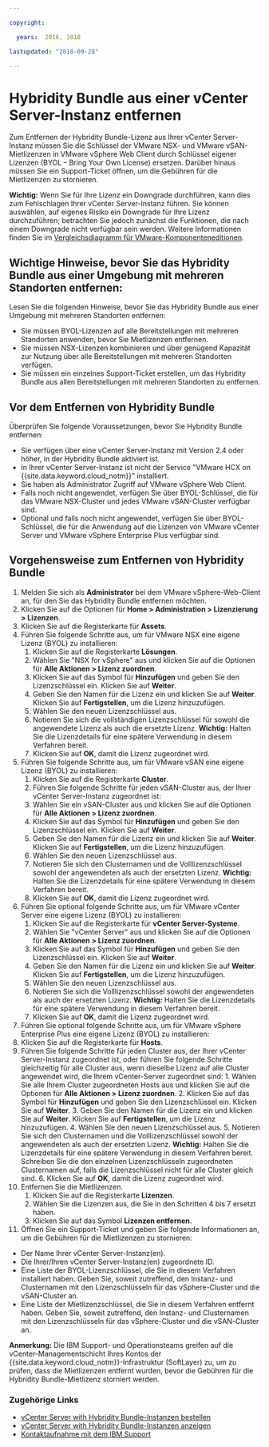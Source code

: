 ```yaml
---

copyright:

  years:  2016, 2018

lastupdated: "2018-09-28"

---
```


# Hybridity Bundle aus einer vCenter Server-Instanz entfernen

Zum Entfernen der Hybridity Bundle-Lizenz aus Ihrer vCenter Server-Instanz müssen Sie die Schlüssel der VMware NSX- und VMware vSAN-Mietlizenzen in VMware vSphere Web Client durch Schlüssel eigener Lizenzen (BYOL – Bring Your Own License) ersetzen. Darüber hinaus müssen Sie ein Support-Ticket öffnen, um die Gebühren für die Mietlizenzen zu stornieren.

**Wichtig:** Wenn Sie für Ihre Lizenz ein Downgrade durchführen, kann dies zum Fehlschlagen Ihrer vCenter Server-Instanz führen. Sie können auswählen, auf eigenes Risiko ein Downgrade für Ihre Lizenz durchzuführen; betrachten Sie jedoch zunächst die Funktionen, die nach einem Downgrade nicht verfügbar sein werden. Weitere Informationen finden Sie im [Vergleichsdiagramm für VMware-Komponenteneditionen](../archiref/solution/appendix.html).

## Wichtige Hinweise, bevor Sie das Hybridity Bundle aus einer Umgebung mit mehreren Standorten entfernen:

Lesen Sie die folgenden Hinweise, bevor Sie das Hybridity Bundle aus einer Umgebung mit mehreren Standorten entfernen:

* Sie müssen BYOL-Lizenzen auf alle Bereitstellungen mit mehreren Standorten anwenden, bevor Sie Mietlizenzen entfernen.
* Sie müssen NSX-Lizenzen kombinieren und über genügend Kapazität zur Nutzung über alle Bereitstellungen mit mehreren Standorten verfügen.
* Sie müssen ein einzelnes Support-Ticket erstellen, um das Hybridity Bundle aus allen Bereitstellungen mit mehreren Standorten zu entfernen.

## Vor dem Entfernen von Hybridity Bundle

Überprüfen Sie folgende Voraussetzungen, bevor Sie Hybridity Bundle entfernen:

* Sie verfügen über eine vCenter Server-Instanz mit Version 2.4 oder höher, in der Hybridity Bundle aktiviert ist.
* In Ihrer vCenter Server-Instanz ist nicht der Service "VMware HCX on {{site.data.keyword.cloud_notm}}" installiert.
* Sie haben als Administrator Zugriff auf VMware vSphere Web Client.
* Falls noch nicht angewendet, verfügen Sie über BYOL-Schlüssel, die für das VMware NSX-Cluster und jedes VMware vSAN-Cluster verfügbar sind.
* Optional und falls noch nicht angewendet, verfügen Sie über BYOL-Schlüssel, die für die Anwendung auf die Lizenzen von VMware vCenter Server und VMware vSphere Enterprise Plus verfügbar sind.

## Vorgehensweise zum Entfernen von Hybridity Bundle

1. Melden Sie sich als **Administrator** bei dem VMware vSphere-Web-Client an, für den Sie das Hybridity Bundle entfernen möchten.
2. Klicken Sie auf die Optionen für **Home > Administration > Lizenzierung > Lizenzen**.
3. Klicken Sie auf die Registerkarte für **Assets**.
4. Führen Sie folgende Schritte aus, um für VMware NSX eine eigene Lizenz (BYOL) zu installieren:
   1. Klicken Sie auf die Registerkarte **Lösungen**.
   2. Wählen Sie "NSX for vSphere" aus und klicken Sie auf die Optionen für **Alle Aktionen > Lizenz zuordnen**.
   3. Klicken Sie auf das Symbol für **Hinzufügen** und geben Sie den Lizenzschlüssel ein. Klicken Sie auf **Weiter**.
   4. Geben Sie den Namen für die Lizenz ein und klicken Sie auf **Weiter**. Klicken Sie auf **Fertigstellen**, um die Lizenz hinzuzufügen.
   5. Wählen Sie den neuen Lizenzschlüssel aus.
   6. Notieren Sie sich die vollständigen Lizenzschlüssel für sowohl die angewendete Lizenz als auch die ersetzte Lizenz. **Wichtig:** Halten Sie die Lizenzdetails für eine spätere Verwendung in diesem Verfahren bereit.
   7. Klicken Sie auf **OK**, damit die Lizenz zugeordnet wird.
5. Führen Sie folgende Schritte aus, um für VMware vSAN eine eigene Lizenz (BYOL) zu installieren:
   1. Klicken Sie auf die Registerkarte **Cluster**.
   2. Führen Sie folgende Schritte für jeden vSAN-Cluster aus, der Ihrer vCenter Server-Instanz zugeordnet ist:
    1. Wählen Sie ein vSAN-Cluster aus und klicken Sie auf die Optionen für **Alle Aktionen > Lizenz zuordnen**.
    2. Klicken Sie auf das Symbol für **Hinzufügen** und geben Sie den Lizenzschlüssel ein. Klicken Sie auf **Weiter**.
    3. Geben Sie den Namen für die Lizenz ein und klicken Sie auf **Weiter**. Klicken Sie auf **Fertigstellen**, um die Lizenz hinzuzufügen.
    4. Wählen Sie den neuen Lizenzschlüssel aus.
    5. Notieren Sie sich den Clusternamen und die Volllizenzschlüssel sowohl der angewendeten als auch der ersetzten Lizenz. **Wichtig:** Halten Sie die Lizenzdetails für eine spätere Verwendung in diesem Verfahren bereit.
    6. Klicken Sie auf **OK**, damit die Lizenz zugeordnet wird.
6. Führen Sie optional folgende Schritte aus, um für VMware vCenter Server eine eigene Lizenz (BYOL) zu installieren:
   1. Klicken Sie auf die Registerkarte für **vCenter Server-Systeme**.
   2. Wählen Sie "vCenter Server" aus und klicken Sie auf die Optionen für **Alle Aktionen > Lizenz zuordnen**.
   3. Klicken Sie auf das Symbol für **Hinzufügen** und geben Sie den Lizenzschlüssel ein. Klicken Sie auf **Weiter**.
   4. Geben Sie den Namen für die Lizenz ein und klicken Sie auf **Weiter**. Klicken Sie auf **Fertigstellen**, um die Lizenz hinzuzufügen.
   5. Wählen Sie den neuen Lizenzschlüssel aus.
   6. Notieren Sie sich die Volllizenzschlüssel sowohl der angewendeten als auch der ersetzten Lizenz. **Wichtig:** Halten Sie die Lizenzdetails für eine spätere Verwendung in diesem Verfahren bereit.
   7. Klicken Sie auf **OK**, damit die Lizenz zugeordnet wird.
7. Führen Sie optional folgende Schritte aus, um für VMware vSphere Enterprise Plus eine eigene Lizenz (BYOL) zu installieren:
  1. Klicken Sie auf die Registerkarte für **Hosts**.
  2. Führen Sie folgende Schritte für jeden Cluster aus, der Ihrer vCenter Server-Instanz zugeordnet ist, oder führen Sie folgende Schritte gleichzeitig für alle Cluster aus, wenn dieselbe Lizenz auf alle Cluster angewendet wird, die Ihrem vCenter-Server zugeordnet sind:
    1. Wählen Sie alle Ihrem Cluster zugeordneten Hosts aus und klicken Sie auf die Optionen für **Alle Aktionen > Lizenz zuordnen**.
    2. Klicken Sie auf das Symbol für **Hinzufügen** und geben Sie den Lizenzschlüssel ein. Klicken Sie auf **Weiter**.
    3. Geben Sie den Namen für die Lizenz ein und klicken Sie auf **Weiter**. Klicken Sie auf **Fertigstellen**, um die Lizenz hinzuzufügen.
    4. Wählen Sie den neuen Lizenzschlüssel aus.
    5. Notieren Sie sich den Clusternamen und die Volllizenzschlüssel sowohl der angewendeten als auch der ersetzten Lizenz. **Wichtig:** Halten Sie die Lizenzdetails für eine spätere Verwendung in diesem Verfahren bereit. Schreiben Sie die den einzelnen Lizenzschlüsseln zugeordneten Clusternamen auf, falls die Lizenzschlüssel nicht für alle Cluster gleich sind.
    6. Klicken Sie auf **OK**, damit die Lizenz zugeordnet wird.
8. Entfernen Sie die Mietlizenzen.
   1. Klicken Sie auf die Registerkarte **Lizenzen**.
   2. Wählen Sie die Lizenzen aus, die Sie in den Schritten 4 bis 7 ersetzt haben.
   3. Klicken Sie auf das Symbol **Lizenzen entfernen**.
9. Öffnen Sie ein Support-Ticket und geben Sie folgende Informationen an, um die Gebühren für die Mietlizenzen zu stornieren:
  * Der Name Ihrer vCenter Server-Instanz(en).
  * Die Ihrer/Ihren vCenter Server-Instanz(en) zugeordnete ID.
  * Eine Liste der BYOL-Lizenzschlüssel, die Sie in diesem Verfahren installiert haben. Geben Sie, soweit zutreffend, den Instanz- und Clusternamen mit den Lizenzschlüsseln für das vSphere-Cluster und die vSAN-Cluster an.
  * Eine Liste der Mietlizenzschlüssel, die Sie in diesem Verfahren entfernt haben. Geben Sie, soweit zutreffend, den Instanz- und Clusternamen mit den Lizenzschlüsseln für das vSphere-Cluster und die vSAN-Cluster an.

  **Anmerkung:** Die IBM Support- und Operationsteams greifen auf die vCenter-Managementschicht Ihres Kontos der {{site.data.keyword.cloud_notm}}-Infrastruktur (SoftLayer) zu, um zu prüfen, dass die Mietlizenzen entfernt wurden, bevor die Gebühren für die Hybridity Bundle-Mietlizenz storniert werden.

### Zugehörige Links

* [vCenter Server with Hybridity Bundle-Instanzen bestellen](vc_hybrid_orderinginstance.html)
* [vCenter Server with Hybridity Bundle-Instanzen anzeigen](vc_hybrid_viewinginstances.html)
* [Kontaktaufnahme mit dem IBM Support](../vmonic/trbl_support.html)
